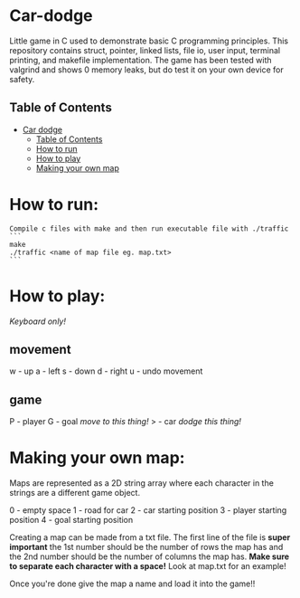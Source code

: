 # Car-dodge
Little game in C used to demonstrate basic C programming principles. This repository contains struct, pointer, linked lists, file io, user input, terminal printing, and makefile implementation. The game has been tested with valgrind and shows 0 memory leaks, but do test it on your own device for safety.

## Table of Contents

- [Car dodge](Car-dodge)
  - [Table of Contents](##table-of-contents)
  - [How to run](#how-to-run)
  - [How to play](#how-to-play)
  - [Making your own map](#making-your-own-map)

# How to run:
    Compile c files with make and then run executable file with ./traffic
    ```
    make
    ./traffic <name of map file eg. map.txt>
    ```

# How to play:
*Keyboard only!*

## movement
w - up
a - left
s - down
d - right
u - undo movement

## game
P - player
G - goal *move to this thing!*
\> - car *dodge this thing!*

# Making your own map:
Maps are represented as a 2D string array where each character in the strings are a different game object.

0 - empty space
1 - road for car
2 - car starting position
3 - player starting position
4 - goal starting position

Creating a map can be made from a txt file. The first line of the file is **super important** the 1st number should be the number of rows the map has and the 2nd number should be the number of columns the map has.
**Make sure to separate each character with a space!**
Look at map.txt for an example!

Once you're done give the map a name and load it into the game!!